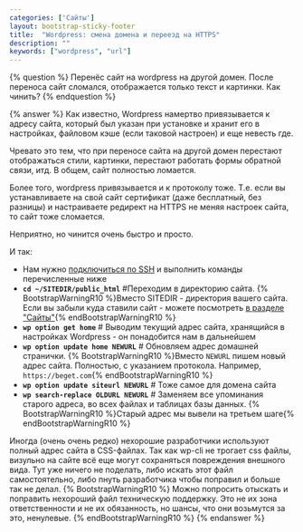 ```yaml
---
categories: ['Сайты']
layout: bootstrap-sticky-footer
title:  "Wordpress: смена домена и переезд на HTTPS"
description: ""
keywords: ["wordpress", "url"]
---
```


{% question %}
Перенёс сайт на wordpress на другой домен. После переноса сайт сломался, отображается только текст и картинки. Как чинить?
{% endquestion %}

{% answer %}
Как известно, Wordpress намертво привязывается к адресу сайта, который был указан при установке и хранит его в настройках, файловом кэше (если таковой настроен) и еще невесть где.

Чревато это тем, что при переносе сайта на другой домен перестают отображаться стили, картинки, перестают работать формы обратной связи, итд. В общем, сайт полностью ломается. 

Более того, wordpress привязывается и к протоколу тоже. Т.е. если вы устанавливаете на свой сайт сертификат (даже бесплатный, без разницы) и настраиваете редирект на HTTPS не меняя настроек сайта, то сайт тоже сломается.

Неприятно, но чинится очень быстро и просто.

И так:

- Нам нужно [подключиться по SSH](https://beget.com/ru/articles/ssh_windows) и выполнить команды перечисленные ниже
- **`cd ~/SITEDIR/public_html`** #Переходим в директорию сайта.
{% BootstrapWarningR10 %}Вместо SITEDIR - директория вашего сайта. Если вы забыли куда ставили сайт - можете посмотреть [в разделе "Сайты"](https://cp.beget.com/sites){% endBootstrapWarningR10 %}
- **`wp option get home`** # Выводим текущий адрес сайта, хранящийся в настройках Wordpress - он понадобится нам в дальнейшем
- **`wp option update home NEWURL`** # Обновляем адрес домашней странички. 
{% BootstrapWarningR10 %}Вместо `NEWURL` пишем новый адрес сайта. Полностью, с указанием протокола. Например, `https://beget.com`{% endBootstrapWarningR10 %}
- **`wp option update siteurl NEWURL`** # Тоже самое для домена сайта
- **`wp search-replace OLDURL NEWURL`** # Заменяем все упоминания старого адреса, во всех файлах и таблицах базы данных. 
{% BootstrapWarningR10 %}Старый адрес мы вывели на третьем шаге{% endBootstrapWarningR10 %}

Иногда (очень очень редко) нехорошие разработчики используют полный адрес сайта в CSS-файлах. Так как wp-cli не трогает css файлы, визульно на сайте всё еще могут сохраняться повреждения внешного вида. Тут уже ничего не поделать, либо искать этот файл самостоятельно, либо пнуть разработчика чтобы поправил и больше так не делал. 
{% BootstrapWarningR10 %}
Можно попросить отыскать и поправить нехороший файл техническую поддержку. Это не их зона ответственности и не их обязанность, но шансы, что они возьмутся за это, ненулевые.
{% endBootstrapWarningR10 %}
{% endanswer %}

